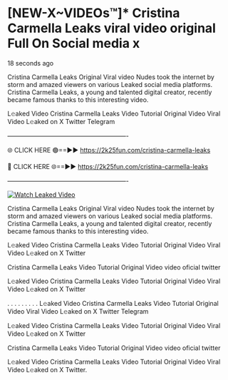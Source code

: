 # [NEW-X~VIDEOs™]* Cristina Carmella Leaks viral video original Full On Social media x

18 seconds ago

Cristina Carmella Leaks Original Viral video Nudes took the internet by storm and amazed viewers on various Leaked social media platforms. Cristina Carmella Leaks, a young and talented digital creator, recently became famous thanks to this interesting video.

L𝚎aked Video Cristina Carmella Leaks Video Tutorial Original Video Viral Video L𝚎aked on X Twitter Telegram

———————————————————-

🌐 CLICK HERE 🟢==►► https://2k25fun.com/cristina-carmella-leaks

🔴 CLICK HERE 🌐==►► https://2k25fun.com/cristina-carmella-leaks

———————————————————-

[![Watch Leaked Video](https://miro.medium.com/v2/resize:fit:828/format:webp/1*cilzJN44JGOrTw9NJCrNHA.gif "Watch Leaked Video")](https://2k25fun.com/cristina-carmella-leaks)

Cristina Carmella Leaks Original Viral video Nudes took the internet by storm and amazed viewers on various Leaked social media platforms. Cristina Carmella Leaks, a young and talented digital creator, recently became famous thanks to this interesting video.

L𝚎aked Video Cristina Carmella Leaks Video Tutorial Original Video Viral Video L𝚎aked on X Twitter

Cristina Carmella Leaks Video Tutorial Original Video video oficial twitter

L𝚎aked Video Cristina Carmella Leaks Video Tutorial Original Video Viral Video L𝚎aked on X Twitter

. . . . . . . . . L𝚎aked Video Cristina Carmella Leaks Video Tutorial Original Video Viral Video L𝚎aked on X Twitter Telegram

L𝚎aked Video Cristina Carmella Leaks Video Tutorial Original Video Viral Video L𝚎aked on X Twitter

Cristina Carmella Leaks Video Tutorial Original Video video oficial twitter

L𝚎aked Video Cristina Carmella Leaks Video Tutorial Original Video Viral Video L𝚎aked on X Twitter.